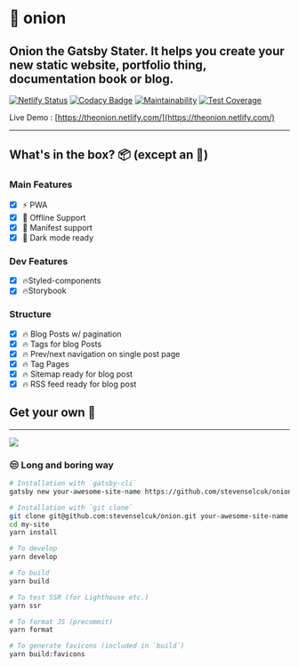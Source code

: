 # 🧅 onion

## Onion the Gatsby Stater. It helps you create your new static website, portfolio thing, documentation book or blog. 

[![Netlify Status](https://api.netlify.com/api/v1/badges/4e347905-c914-4073-80e7-266ae7a6a10a/deploy-status)](https://app.netlify.com/sites/theonion/deploys) [![Codacy Badge](https://api.codacy.com/project/badge/Grade/8b0835e049754e8fb92eb677b6383bd7)](https://www.codacy.com/manual/stevenjselcuk/onion?utm_source=github.com&amp;utm_medium=referral&amp;utm_content=stevenselcuk/onion&amp;utm_campaign=Badge_Grade) [![Maintainability](https://api.codeclimate.com/v1/badges/d1f98960e51cf320839b/maintainability)](https://codeclimate.com/github/stevenselcuk/onion/maintainability) [![Test Coverage](https://api.codeclimate.com/v1/badges/d1f98960e51cf320839b/test_coverage)](https://codeclimate.com/github/stevenselcuk/onion/test_coverage)

Live Demo : [https://theonion.netlify.com/](https://theonion.netlify.com/)
***
## What's in the box? 📦 (except an 🧅)

### Main Features

- [X] ⚡️ PWA
- [X] 🔌 Offline Support
- [X] 🤖 Manifest support
- [X] 🎨 Dark mode ready

### Dev Features
- [X] 🔥Styled-components
- [X] 🔥Storybook

### Structure
- [X] 🔥 Blog Posts w/ pagination
- [X] 🔥 Tags for blog Posts
- [X] 🔥 Prev/next navigation on single post page
- [X] 🔥 Tag Pages
- [X] 🔥 Sitemap ready for blog post
- [X] 🔥 RSS feed ready for blog post

## Get your own 🧅
***

[![](https://www.netlify.com/img/deploy/button.svg)](https://app.netlify.com/start/deploy?repository=https://github.com/stevenselcuk/onion)



### 😒 Long and boring way

```bash
# Installation with `gatsby-cli`
gatsby new your-awesome-site-name https://github.com/stevenselcuk/onion

# Installation with `git clone`
git clone git@github.com:stevenselcuk/onion.git your-awesome-site-name
cd my-site
yarn install

# To develop
yarn develop

# To build
yarn build

# To test SSR (for Lighthouse etc.)
yarn ssr

# To format JS (precommit)
yarn format

# To generate favicons (included in `build`)
yarn build:favicons
```
